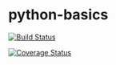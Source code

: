 # python-basics

[![Build Status](https://travis-ci.org/MartinMosqueira/python-basics.svg?branch=master)](https://travis-ci.org/MartinMosqueira/python-basics)

[![Coverage Status](https://coveralls.io/repos/github/MartinMosqueira/python-basics/badge.svg)](https://coveralls.io/github/MartinMosqueira/python-basics)